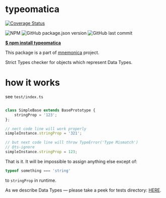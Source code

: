 # typeomatica

[![Coverage Status](https://coveralls.io/repos/github/wentout/typeomatica/badge.svg?branch=main)](https://coveralls.io/github/wentout/typeomatica?branch=main)

![NPM](https://img.shields.io/npm/l/typeomatica)
![GitHub package.json version](https://img.shields.io/github/package-json/v/wentout/typeomatica)
![GitHub last commit](https://img.shields.io/github/last-commit/wentout/typeomatica)

[**$ npm install <u>typeomatica</u>**](https://www.npmjs.com/package/typeomatica)


This package is a part of [mnemonica](https://www.npmjs.com/package/mnemonica) project.

Strict Types checker for objects which represent Data Types.

# how it works

see `test/index.ts`

```js

class SimpleBase extends BasePrototype {
	stringProp = '123';
};

// nect code line will work properly
simpleInstance.stringProp = '321';

// but next code line will throw TypeError('Type Mismatch')
// @ts-ignore
simpleInstance.stringProp = 123;

```

That is it. It will be impossible to assign anything else except of:

```js 
typeof something === 'string'
```

to `stringProp` in runtime.

As we describe Data Types &mdash; please take a peek for tests directory:
[HERE](https://github.com/wentout/typeomatica/blob/main/test/index.ts).